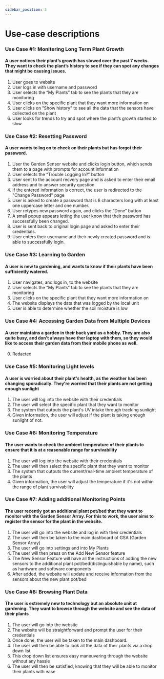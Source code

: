 ```yaml
---
sidebar_position: 5
---
```


# Use-case descriptions

### Use Case #1: Monitering Long Term Plant Growth
#### A user notices their plant’s growth has slowed over the past 7 weeks. They want to check the plant’s history to see if they can spot any changes that might be causing issues.
1. User goes to website  
2. User logs in with username and password  
3. User selects the “My Plants” tab to see the plants that they are monitoring  
4. User clicks on the specific plant that they want more information on  
5. User clicks on “Show history” to see all the data that the sensors have collected on the plant  
6. User looks for trends to try and spot where the plant’s growth started to slow


### Use Case #2: Resetting Password
#### A user wants to log on to check on their plants but has forgot their password.
1. User the Garden Sensor website and clicks login button, which sends them to a page with prompts for account information 
2. User selects the “Trouble Logging In?” button  
3. User sent to the account recvery page and is asked to enter their email address and to answer security question  
4. If the entered information is correct, the user is redirected to the "Change Password" page
5. User is asked to create a password that is 8 characters long with at least one uppercase letter and one number.
6. User retypes new password again, and clicks the “Done” button 
7. A small popup appears letting the user know that their password has successfully been changed.  
8. User is sent back to original login page and asked to enter their credentials.
9. User enters their username and their newly created password and is able to successfully login.

### Use Case #3: Learning to Garden
#### A user is new to gardening, and wants to know if their plants have been sufficiently watered.
1. User navigates, and logs in, to the website
2. User selects the “My Plants” tab to see the plants that they are monitoring  
3. User clicks on the specific plant that they want more information on  
4. The website displays the data that was logged by the local unit
5. User is able to determine whether the soil moisture is low


### Use Case #4: Accessing Garden Data from Multiple Devices
#### A user maintains a garden in their back yard as a hobby. They are also quite busy, and don't always have ther laptop with them, so they would like to access their garden data from their mobile phone as well.
<!-- 1. The user will go to their garden
2. The user will check the LED for soil moisture level
3. If the LED is red, water is needed since moisture level is low
4. If the LED is green, water is not needed
5. The user will do what is needed depending on the LED indicator -->
0. Redacted

### Use Case #5: Monitoring Light levels
#### A user is worried about their plant's health, as the weather has been changing sporadically. They're worried that their plants are not getting enough sunlight
1. The user will log into the website with their credentials
2. The user will select the specific plant that they want to monitor
3. The system that outputs the plant's UV intake through tracking sunlight
4. Given information, the user will adjust if the plant is taking enough sunlight of not.

### Use Case #6: Monitoring Temperature
#### The user wants to check the ambient temperature of their plants to ensure that it is at a reasonable range for survivability
1. The user will log into the website with their credentials
2. The user will then select the specific plant that they want to monitor
3. The system that outputs the current/real-time ambient temperature of the plants
4. Given information, the user will adjust the temperature if it's not within the range of plant survivability

### Use Case #7: Adding additional Monitoring Points
#### The user recently got an additional plant pot/bed that they want to monitor with the Garden Sensor Array. For this to work, the user aims to register the sensor for the plant in the website.
1. The user will go into the website and log in with their credentials
2. The user will then be taken to the main dashboard of GSA (Garden Sensor Array)
3. The user will go into settings and into My Plants
4. The user will then press on the Add New Sensor feature
5. The New Sensor Feature will have all the instructions of adding the new sensors to the additional plant pot/bed(distinguishable by name), such as hardware and software components
6. After added, the website will update and receive information from the sensors about the new plant pot/bed
   
### Use Case #8: Browsing Plant Data
#### The user is extremely new to technology but an absolute unit at gardening. They want to browse through the website and see the data of their plants
1. The user will go into the website
2. The website will be straightforward and prompt the user for their credentials
3. Once done, the user will be taken to the main dashboard.
4. The user will then be able to look all the data of their plants via a drop down list
5. This drop down list ensures easy maneuvering through the website without any hassle
6. The user will then be satisfied, knowing that they will be able to monitor their plants with ease
 

